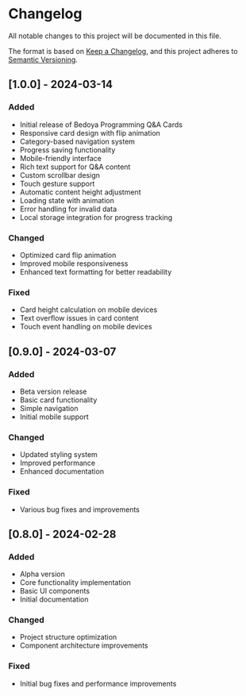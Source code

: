 # Changelog

All notable changes to this project will be documented in this file.

The format is based on [Keep a Changelog](https://keepachangelog.com/en/1.0.0/),
and this project adheres to [Semantic Versioning](https://semver.org/spec/v2.0.0.html).

## [1.0.0] - 2024-03-14

### Added
- Initial release of Bedoya Programming Q&A Cards
- Responsive card design with flip animation
- Category-based navigation system
- Progress saving functionality
- Mobile-friendly interface
- Rich text support for Q&A content
- Custom scrollbar design
- Touch gesture support
- Automatic content height adjustment
- Loading state with animation
- Error handling for invalid data
- Local storage integration for progress tracking

### Changed
- Optimized card flip animation
- Improved mobile responsiveness
- Enhanced text formatting for better readability

### Fixed
- Card height calculation on mobile devices
- Text overflow issues in card content
- Touch event handling on mobile devices

## [0.9.0] - 2024-03-07

### Added
- Beta version release
- Basic card functionality
- Simple navigation
- Initial mobile support

### Changed
- Updated styling system
- Improved performance
- Enhanced documentation

### Fixed
- Various bug fixes and improvements

## [0.8.0] - 2024-02-28

### Added
- Alpha version
- Core functionality implementation
- Basic UI components
- Initial documentation

### Changed
- Project structure optimization
- Component architecture improvements

### Fixed
- Initial bug fixes and performance improvements 